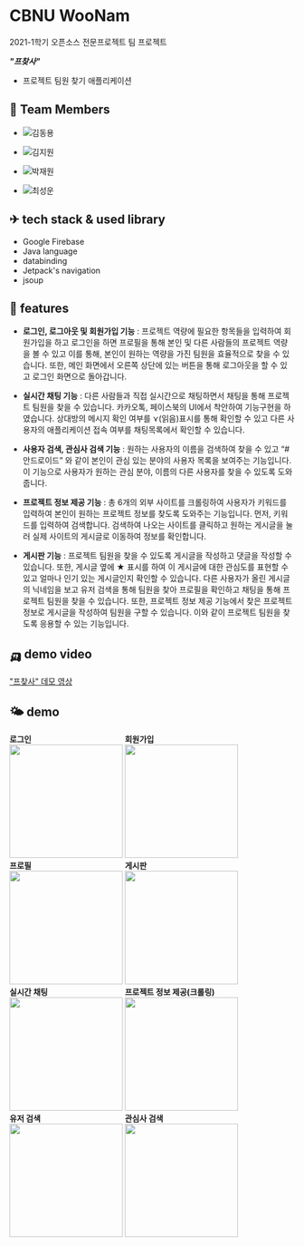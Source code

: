 # CBNU WooNam

2021-1학기 오픈소스 전문프로젝트 팀 프로젝트

<b><i>"프찾사"</i></b><br>
- 프로젝트 팀원 찾기 애플리케이션


## 🙏 Team Members
* ![김동용](https://img.shields.io/badge/충북대학교_소프트웨어학과-김동용-blue)

* ![김지원](https://img.shields.io/badge/충북대학교_소프트웨어학과-김지원-yellow)

* ![박재원](https://img.shields.io/badge/충북대학교_소프트웨어학과-박재원-green)

* ![최성운](https://img.shields.io/badge/충북대학교_소프트웨어학과-최성운-red)


## ✈ tech stack & used library

- Google Firebase
- Java language
- databinding
- Jetpack's navigation
- jsoup



## 🏁 features
- <b>로그인, 로그아웃 및 회원가입 기능</b> : 프로젝트 역량에 필요한 항목들을 입력하여 회원가입을 하고 로그인을 하면 프로필을 통해 본인 및 다른 사람들의 프로젝트 역량을 볼 수 있고 이를 통해, 본인이 원하는 역량을 가진 팀원을 효율적으로 찾을 수 있습니다. 또한, 메인 화면에서 오른쪽 상단에 있는 버튼을 통해 로그아웃을 할 수 있고 로그인 화면으로 돌아갑니다.

- <b>실시간 채팅 기능</b> : 다른 사람들과 직접 실시간으로 채팅하면서 채팅을 통해 프로젝트 팀원을 찾을 수 있습니다. 카카오톡, 페이스북의 UI에서 착안하여 기능구현을 하였습니다. 상대방의 메시지 확인 여부를 ⋎(읽음)표시를 통해 확인할 수 있고 다른 사용자의 애플리케이션 접속 여부를 채팅목록에서 확인할 수 있습니다.

- <b>사용자 검색, 관심사 검색 기능</b> : 원하는 사용자의 이름을 검색하여 찾을 수 있고 “#안드로이드” 와 같이 본인이 관심 있는 분야의 사용자 목록을 보여주는 기능입니다. 이 기능으로 사용자가 원하는 관심 분야, 이름의 다른 사용자를 찾을 수 있도록 도와줍니다.

- <b>프로젝트 정보 제공 기능</b> : 총 6개의 외부 사이트를 크롤링하여 사용자가 키워드를 입력하여 본인이 원하는 프로젝트 정보를 찾도록 도와주는 기능입니다. 먼저, 키워드를 입력하여 검색합니다. 검색하여 나오는 사이트를 클릭하고 원하는 게시글을 눌러 실제 사이트의 게시글로 이동하여 정보를 확인합니다.

- <b>게시판 기능</b> : 프로젝트 팀원을 찾을 수 있도록 게시글을 작성하고 댓글을 작성할 수 있습니다. 또한, 게시글 옆에 ★ 표시를 하여 이 게시글에 대한 관심도를 표현할 수 있고 얼마나 인기 있는 게시글인지 확인할 수 있습니다. 다른 사용자가 올린 게시글의 닉네임을 보고 유저 검색을 통해 팀원을 찾아 프로필을 확인하고 채팅을 통해 프로젝트 팀원을 찾을 수 있습니다. 또한, 프로젝트 정보 제공 기능에서 찾은 프로젝트 정보로 게시글을 작성하여 팀원을 구할 수 있습니다. 이와 같이 프로젝트 팀원을 찾도록 응용할 수 있는 기능입니다.


## 🛺 demo video
["프찾사" 데모 영상](https://www.youtube.com/watch?v=JHwgMe92PHo&t=19s)


## 🌤 demo
<div style="display:inline-block">
  <div style="display:inline-block">
    <p style="margin:0px"><b>로그인</b></p>
    <img src="https://user-images.githubusercontent.com/62797441/123091991-f3617280-d464-11eb-9c38-3ccaf3dee4b0.gif" width="200" />
  </div>

  <div style="display:inline-block">
    <p style="margin:0px"><b>회원가입</b></p>
    <img src="https://user-images.githubusercontent.com/62797441/123092317-5226ec00-d465-11eb-92a7-7ce13f36cf97.gif" width="200" />
  </div>
</div>

<div style="display:inline-block">
  <div style="display:inline-block">
    <p style="margin:0px"><b>프로필</b></p>
    <img src="https://user-images.githubusercontent.com/62797441/123093432-a67e9b80-d466-11eb-9ea7-5f64159a57d7.gif" width="200" />
  </div>

  <div style="display:inline-block">
    <p style="margin:0px"><b>게시판</b></p>
    <img src="https://user-images.githubusercontent.com/62797441/123093558-cdd56880-d466-11eb-9246-46df0464e445.gif" width="200" />
  </div>
</div>

<div style="display:inline-block">
  <div style="display:inline-block">
      <p style="margin:0px"><b>실시간 채팅</b></p>
      <img src="https://user-images.githubusercontent.com/62797441/123093634-e2b1fc00-d466-11eb-9be1-8221669cdd6c.gif" width="200" />
  </div>

  <div style="display:inline-block">
      <p style="margin:0px"><b>프로젝트 정보 제공(크롤링)</b></p>
      <img src="https://user-images.githubusercontent.com/62797441/123093820-18ef7b80-d467-11eb-85ba-241ca8bf20f5.gif" width="200" />
  </div>
</div>

<div style="display:inline-block">
  <div style="display:inline-block">
    <p style="margin:0px"><b>유저 검색</b></p>
    <img src="https://user-images.githubusercontent.com/62797441/123093716-f65d6280-d466-11eb-9167-03b14eea79cb.gif" width="200" />
  </div>

  <div style="display:inline-block">
    <p style="margin:0px"><b>관심사 검색</b></p>
    <img src="https://user-images.githubusercontent.com/62797441/123093752-01b08e00-d467-11eb-8123-3ffb4d0e5593.gif" width="200" />
  </div>
</div>